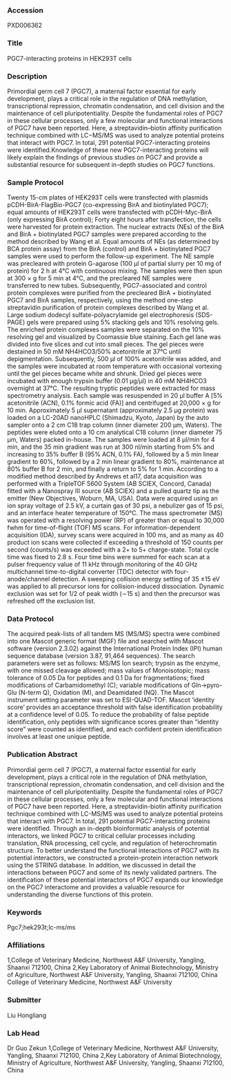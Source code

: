 ### Accession
PXD006362

### Title
PGC7-interacting proteins in HEK293T cells

### Description
Primordial germ cell 7 (PGC7), a maternal factor essential for early development, plays a critical role in the regulation of DNA methylation, transcriptional repression, chromatin condensation, and cell division and the maintenance of cell pluripotentiality. Despite the fundamental roles of PGC7 in these cellular processes, only a few molecular and functional interactions of PGC7 have been reported. Here, a streptavidin–biotin affinity purification technique combined with LC−MS/MS was used to analyze potential proteins that interact with PGC7. In total, 291 potential PGC7-interacting proteins were identified.Knowledge of these new PGC7-interacting proteins will likely explain the findings of previous studies on PGC7 and provide a substantial resource for subsequent in-depth studies on PGC7 functions.

### Sample Protocol
Twenty 15-cm plates of HEK293T cells were transfected with plasmids pCDH-BirA-FlagBio-PGC7 (co-expressing BirA and biotinylated PGC7); equal amounts of HEK293T cells were transfected with pCDH-Myc-BirA (only expressing BirA control); Forty eight hours after transfection, the cells were harvested for protein extraction. The nuclear extracts (NEs) of the BirA and BirA + biotinylated PGC7 samples were prepared according to the method described by Wang et al. Equal amounts of NEs (as determined by BCA protein assay) from the BirA (control) and BirA + biotinylated PGC7 samples were used to perform the follow-up experiment. The NE sample was precleared with protein G-agarose (100 μl of partial slurry per 10 mg of protein) for 2 h at 4°C with continuous mixing. The samples were then spun at 300 × g for 5 min at 4°C, and the precleared NE samples were transferred to new tubes. Subsequently, PGC7-associated and control protein complexes were purified from the precleared BirA + biotinylated PGC7 and BirA samples, respectively, using the method one-step streptavidin purification of protein complexes described by Wang et al.  Large sodium dodecyl sulfate-polyacrylamide gel electrophoresis (SDS-PAGE) gels were prepared using 5% stacking gels and 10% resolving gels. The enriched protein complexes samples were separated on the 10% resolving gel and visualized by Coomassie blue staining. Each gel lane was divided into five slices and cut into small pieces. The gel pieces were destained in 50 mM NH4HCO3/50% acetonitrile at 37°C until depigmentation. Subsequently, 500 μl of 100% acetonitrile was added, and the samples were incubated at room temperature with occasional vortexing until the gel pieces became white and shrunk. Dried gel pieces were incubated with enough trypsin buffer (0.01 μg/μl) in 40 mM NH4HCO3 overnight at 37°C. The resulting tryptic peptides were extracted for mass spectrometry analysis. Each sample was resuspended in 20 μl buffer A [5% acetonitrile (ACN), 0.1% formic acid (FA)] and centrifuged at 20,000 × g for 10 min. Approximately 5 μl supernatant (approximately 2.5 μg protein) was loaded on a LC-20AD nanoHPLC (Shimadzu, Kyoto, Japan) by the auto sampler onto a 2 cm C18 trap column (inner diameter 200 μm, Waters). The peptides were eluted onto a 10 cm analytical C18 column (inner diameter 75 μm, Waters) packed in-house. The samples were loaded at 8 μl/min for 4 min, and the 35 min gradient was run at 300 nl/min starting from 5% and increasing to 35% buffer B (95% ACN, 0.1% FA), followed by a 5 min linear gradient to 60%, followed by a 2 min linear gradient to 80%, maintenance at 80% buffer B for 2 min, and finally a return to 5% for 1 min. According to a modified method described by Andrews et al17, data acquisition was performed with a TripleTOF 5600 System (AB SCIEX, Concord, Canada) fitted with a Nanospray III source (AB SCIEX) and a pulled quartz tip as the emitter (New Objectives, Woburn, MA, USA). Data were acquired using an ion spray voltage of 2.5 kV, a curtain gas of 30 psi, a nebulizer gas of 15 psi, and an interface heater temperature of 150°C. The mass spectrometer (MS) was operated with a resolving power (RP) of greater than or equal to 30,000 fwhm for time-of-flight (TOF) MS scans. For information-dependent acquisition (IDA), survey scans were acquired in 100 ms, and as many as 40 product ion scans were collected if exceeding a threshold of 150 counts per second (counts/s) was exceeded with a 2+ to 5+ charge-state. Total cycle time was fixed to 2.8 s. Four time bins were summed for each scan at a pulser frequency value of 11 kHz through monitoring of the 40 GHz multichannel time-to-digital converter (TDC) detector with four-anode/channel detection. A sweeping collision energy setting of 35 ±15 eV was applied to all precursor ions for collision-induced dissociation. Dynamic exclusion was set for 1/2 of peak width (∼15 s) and then the precursor was refreshed off the exclusion list.

### Data Protocol
The acquired peak-lists of all tandem MS (MS/MS) spectra were combined into one Mascot generic format (MGF) file and searched with Mascot software (version 2.3.02) against the International Protein Index (IPI) human sequence database (version 3.87, 91,464 sequences). The search parameters were set as follows: MS/MS Ion search; trypsin as the enzyme, with one missed cleavage allowed; mass values of Monoisotopic; mass tolerance of 0.05 Da for peptides and 0.1 Da for fragmentations; fixed modifications of Carbamidomethyl (C); variable modifications of Gln->pyro-Glu (N-term Q), Oxidation (M), and Deamidated (NQ). The Mascot instrument setting parameter was set to ESI-QUAD-TOF. Mascot ‘identity score’ provides an acceptance threshold with false identification probability at a confidence level of 0.05. To reduce the probability of false peptide identification, only peptides with significance scores greater than “identity score” were counted as identified, and each confident protein identification involves at least one unique peptide.

### Publication Abstract
Primordial germ cell 7 (PGC7), a maternal factor essential for early development, plays a critical role in the regulation of DNA methylation, transcriptional repression, chromatin condensation, and cell division and the maintenance of cell pluripotentiality. Despite the fundamental roles of PGC7 in these cellular processes, only a few molecular and functional interactions of PGC7 have been reported. Here, a streptavidin-biotin affinity purification technique combined with LC-MS/MS was used to analyze potential proteins that interact with PGC7. In total, 291 potential PGC7-interacting proteins were identified. Through an in-depth bioinformatic analysis of potential interactors, we linked PGC7 to critical cellular processes including translation, RNA processing, cell cycle, and regulation of heterochromatin structure. To better understand the functional interactions of PGC7 with its potential interactors, we constructed a protein-protein interaction network using the STRING database. In addition, we discussed in detail the interactions between PGC7 and some of its newly validated partners. The identification of these potential interactors of PGC7 expands our knowledge on the PGC7 interactome and provides a valuable resource for understanding the diverse functions of this protein.

### Keywords
Pgc7;hek293t;lc-ms/ms

### Affiliations
1,College of Veterinary Medicine, Northwest A&F University, Yangling, Shaanxi 712100, China 2,Key Laboratory of Animal Biotechnology, Ministry of Agriculture, Northwest A&F University, Yangling, Shaanxi 712100, China
College of Veterinary Medicine, Northwest A&F University

### Submitter
Liu Hongliang

### Lab Head
Dr Guo Zekun
1,College of Veterinary Medicine, Northwest A&F University, Yangling, Shaanxi 712100, China 2,Key Laboratory of Animal Biotechnology, Ministry of Agriculture, Northwest A&F University, Yangling, Shaanxi 712100, China


